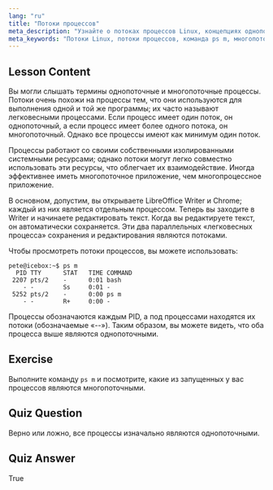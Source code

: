 ```yaml
---
lang: "ru"
title: "Потоки процессов"
meta_description: "Узнайте о потоках процессов Linux, концепциях однопоточных и многопоточных процессов и о том, как просматривать их с помощью 'ps m'. Эффективно разбирайтесь в легковесных процессах!"
meta_keywords: "Потоки Linux, потоки процессов, команда ps m, многопоточные, однопоточные, процессы Linux, Linux для начинающих, учебник по Linux"
---
```


## Lesson Content

Вы могли слышать термины однопоточные и многопоточные процессы. Потоки очень похожи на процессы тем, что они используются для выполнения одной и той же программы; их часто называют легковесными процессами. Если процесс имеет один поток, он однопоточный, а если процесс имеет более одного потока, он многопоточный. Однако все процессы имеют как минимум один поток.

Процессы работают со своими собственными изолированными системными ресурсами; однако потоки могут легко совместно использовать эти ресурсы, что облегчает их взаимодействие. Иногда эффективнее иметь многопоточное приложение, чем многопроцессное приложение.

В основном, допустим, вы открываете LibreOffice Writer и Chrome; каждый из них является отдельным процессом. Теперь вы заходите в Writer и начинаете редактировать текст. Когда вы редактируете текст, он автоматически сохраняется. Эти два параллельных «легковесных процесса» сохранения и редактирования являются потоками.

Чтобы просмотреть потоки процессов, вы можете использовать:

```plaintext
pete@icebox:~$ ps m
  PID TTY      STAT   TIME COMMAND
 2207 pts/2    -      0:01 bash
    - -        Ss     0:01 -
 5252 pts/2    -      0:00 ps m
    - -        R+     0:00 -
```

Процессы обозначаются каждым PID, а под процессами находятся их потоки (обозначаемые «--»). Таким образом, вы можете видеть, что оба процесса выше являются однопоточными.

## Exercise

Выполните команду `ps m` и посмотрите, какие из запущенных у вас процессов являются многопоточными.

## Quiz Question

Верно или ложно, все процессы изначально являются однопоточными.

## Quiz Answer

True
